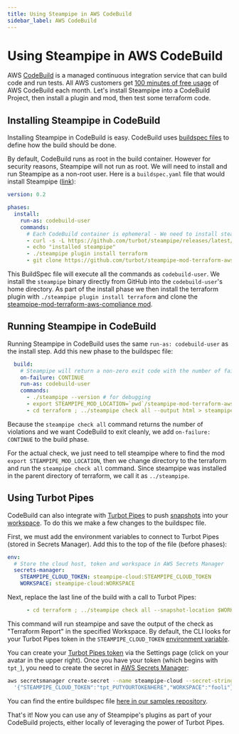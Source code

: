 ```yaml
---
title: Using Steampipe in AWS CodeBuild
sidebar_label: AWS CodeBuild
---
```


# Using Steampipe in AWS CodeBuild

AWS [CodeBuild](https://aws.amazon.com/codebuild/) is a managed continuous integration service that can build code and run tests. All AWS customers get [100 minutes of free usage](https://aws.amazon.com/codebuild/pricing/?loc=ft#Free_Tier) of AWS CodeBuild each month. Let's install Steampipe into a CodeBuild Project, then install a plugin and mod, then test some terraform code.

## Installing Steampipe in CodeBuild

Installing Steampipe in CodeBuild is easy. CodeBuild uses [buildspec files](https://docs.aws.amazon.com/codebuild/latest/userguide/build-spec-ref.html) to define how the build should be done.

By default, CodeBuild runs as root in the build container. However for security reasons, Steampipe will not run as root. We will need to install and run Steampipe as a non-root user. Here is a `buildspec.yaml` file that would install Steampipe ([link](https://github.com/turbot/steampipe-samples/blob/main/all/aws-codebuild/steampipe-buildspec.yaml)):

```yaml
version: 0.2

phases:
  install:
    run-as: codebuild-user
    commands:
      # Each CodeBuild container is ephemeral - We need to install steampipe every time
      - curl -s -L https://github.com/turbot/steampipe/releases/latest/download/steampipe_linux_amd64.tar.gz | tar -xzf -
      - echo "installed steampipe"
      - ./steampipe plugin install terraform
      - git clone https://github.com/turbot/steampipe-mod-terraform-aws-compliance.git
```

This BuildSpec file will execute all the commands as `codebuild-user`. We install the `steampipe` binary directly from GitHub into the `codebuild-user`'s home directory. As part of the install phase we then install the terraform plugin with `./steampipe plugin install terraform` and clone the [steampipe-mod-terraform-aws-compliance mod](https://github.com/turbot/steampipe-mod-terraform-aws-compliance).

## Running Steampipe in CodeBuild

Running Steampipe in CodeBuild uses the same `run-as: codebuild-user` as the install step. Add this new phase to the buildspec file:

```yaml
  build:
    # Steampipe will return a non-zero exit code with the number of failed checks
    on-failure: CONTINUE
    run-as: codebuild-user
    commands:
      - ./steampipe --version # for debugging
      - export STEAMPIPE_MOD_LOCATION=`pwd`/steampipe-mod-terraform-aws-compliance
      - cd terraform ; ../steampipe check all --output html > steampipe_report.html

```

Because the `steampipe check all` command returns the number of violations and we want CodeBuild to exit cleanly, we add `on-failure: CONTINUE` to the build phase.

For the actual check, we just need to tell steampipe where to find the mod `export STEAMPIPE_MOD_LOCATION`, then we change directory to the terraform and run the  `steampipe check all` command. Since steampipe was installed in the parent directory of terraform, we call it as `../steampipe`.


## Using Turbot Pipes

CodeBuild can also integrate with [Turbot Pipes](https://turbot.com/pipes/docs) to push [snapshots](https://steampipe.io/docs/snapshots/overview) into your [workspace](https://turbot.com/pipes/docs/workspaces). To do this we make a few changes to the buildspec file.

First, we must add the environment variables to connect to Turbot Pipes (stored in Secrets Manager). Add this to the top of the file (before phases):
```yaml
env:
  # Store the cloud host, token and workspace in AWS Secrets Manager
  secrets-manager:
    STEAMPIPE_CLOUD_TOKEN: steampipe-cloud:STEAMPIPE_CLOUD_TOKEN
    WORKSPACE: steampipe-cloud:WORKSPACE
```

Next, replace the last line of the build with a call to Turbot Pipes:
```yaml
      - cd terraform ; ../steampipe check all --snapshot-location $WORKSPACE --snapshot --snapshot-title "Terraform Report"
```
This command will run steampipe and save the output of the check as "Terraform Report" in the specified Workspace. By default, the CLI looks for your Turbot Pipes token in the `STEAMPIPE_CLOUD_TOKEN` [environment variable](https://steampipe.io/docs/reference/env-vars/overview).

You can create your [Turbot Pipes token](https://turbot.com/pipes/docs/profile#tokens) via the Settings page (click on your avatar in the upper right). Once you have your token (which begins with `tpt_`), you need to create the secret in [AWS Secrets Manager](https://aws.amazon.com/secrets-manager/):
```bash
aws secretsmanager create-secret --name steampipe-cloud --secret-string \
  '{"STEAMPIPE_CLOUD_TOKEN":"tpt_PUTYOURTOKENHERE","WORKSPACE":"fooli"}'
```

You can find the entire buildspec file [here in our samples repository](https://github.com/turbot/steampipe-samples/blob/main/all/aws-codebuild/steampipe-cloud-buildspec.yaml).


That's it! Now you can use any of Steampipe's plugins as part of your CodeBuild projects, either locally of leveraging the power of Turbot Pipes.


